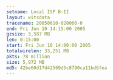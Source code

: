 ```yaml
---
setname: Local ISP B-II
layout: witsdata
tracename: 20050610-020000-0
end: Fri Jun 10 14:15:00 2005
gzsize: 3,587 MB
len: 0:15:00
start: Fri Jun 10 14:00:00 2005
totalwirelen: 33,251 MB
pkts: 78 million
size: 5,972 MB
md5: 42be60d17d42569d5c8790ca11bd6fea
---
```

